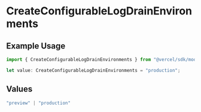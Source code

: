 # CreateConfigurableLogDrainEnvironments

## Example Usage

```typescript
import { CreateConfigurableLogDrainEnvironments } from "@vercel/sdk/models/operations/createconfigurablelogdrain.js";

let value: CreateConfigurableLogDrainEnvironments = "production";
```

## Values

```typescript
"preview" | "production"
```